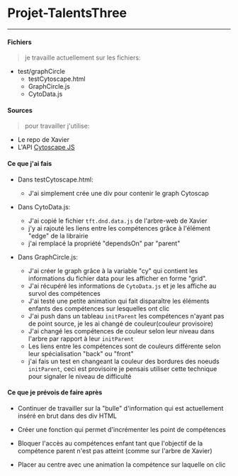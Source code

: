 
 # Projet-TalentsThree

---


#### Fichiers

> je travaille actuellement sur les fichiers:
* test/graphCircle
  * testCytoscape.html
  * GraphCircle.js
  * CytoData.js
 

 #### Sources

> pour travailler j'utilise:
  * Le repo de Xavier
  * L'API [Cytoscape JS](http://js.cytoscape.org/)
  
 #### Ce que j'ai fais

 * Dans testCytoscape.html:
   * J'ai simplement crée une div pour contenir le graph Cytoscap

* Dans CytoData.js:
  * J'ai copié le fichier `tft.dnd.data.js` de l'arbre-web de Xavier 
  * j'y ai rajouté les liens entre les compétences grâce à l'élément "edge" de la librairie
  * j'ai remplacé la propriété "dependsOn" par "parent"

* Dans GraphCircle.js:
  * J'ai créer le graph grâce à la variable "cy" qui contient les informations du fichier data pour les afficher en forme "grid". 
  * J'ai récupéré les informations de `CytoData.js` et je les affiche au survol des compétences
  * J'ai testé une petite animation qui fait disparaître les éléments enfants des compétences sur lesquelles ont clic
  * J'ai push dans un tableau `initParent` les compétences n'ayant pas de point source, je les ai changé de couleur(couleur provisoire)
  * J'ai changé les compétences de couleur selon leur niveau dans l'arbre par rapport à leur `initParent`
  * Les liens entre les compétences sont de couleurs différente selon leur spécialisation "back" ou "front"
  * j'ai fais un test en changeant la couleur des bordures des noeuds `initParent`, ceci est provisoire je pensais utiliser cette technique pour signaler le niveau de difficulté 



#### Ce que je prévois de faire après

* Continuer de travailler sur la "bulle" d'information qui est actuellement inséré en brut dans des div HTML

* Créer une fonction qui permet d'incrémenter les point de compétences

* Bloquer l'accès au compétences enfant tant que l'objectif de la compétence parent n'est pas atteint (comme sur l'arbre de Xavier) 

* Placer au centre avec une animation la compétence sur laquelle on clic 



 
